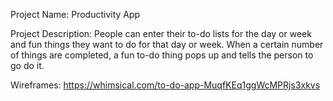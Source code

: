 Project Name:
Productivity App

Project Description:
People can enter their to-do lists for the day or week and fun things they want to do for that day or week. When a certain number of things are completed, a fun to-do thing pops up and tells the person to go do it.

Wireframes:
https://whimsical.com/to-do-app-MuqfKEq1ggWcMPRjs3xkvs


